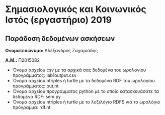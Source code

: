# Σημασιολογικός και Κοινωνικός Ιστός (εργαστήριο) 2019
## Παράδοση δεδομένων ασκήσεων

**Ονοματεπώνυμο:** Αλέξανδρος Ζαχαριάδης

**Α.Μ.:** Π2015082

* Όνομα αρχείου csv με τα αρχικά σας δεδομένα του ωρολογίου προγράμματος: lab1output.csv
* Όνομα αρχείου ntriples ή turtle με τα δεδομένα RDF του ωρολογίου προγράμματος: out.nt
* Όνομα αρχείου προγράμματος python με το οποίο κατασκευάσατε τα δεδομένα RDF: sem.py
* Όνομα αρχείου ntriples ή turtle με το λεξιλόγιο RDFS για το ωρολόγιο πρόγραμμα: rdf.nt


